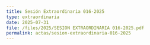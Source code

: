 ```yaml
---
title: Sesión Extraordinaria 016-2025
type: extraordinaria
date: 2025-07-31
file: /files/2025/SESION EXTRAORDINARIA 016-2025.pdf
permalink: actas/sesion-extraordinaria-016-2025
---
```

